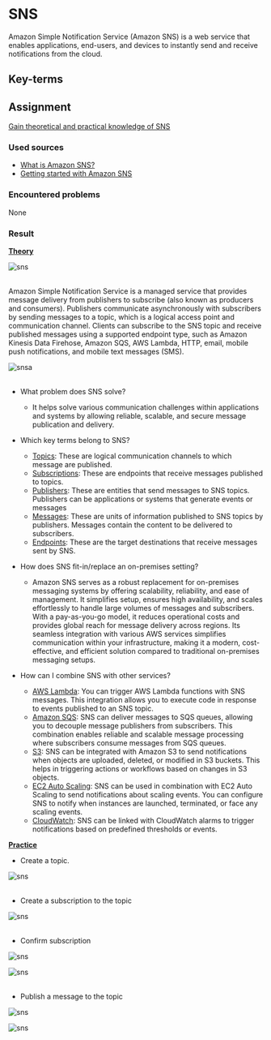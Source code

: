 # SNS

Amazon Simple Notification Service (Amazon SNS) is a web service that enables applications, end-users, and devices to instantly send and receive notifications from the cloud.

## Key-terms


## Assignment

<ins>Gain theoretical and practical knowledge of SNS</ins>

### Used sources
- [What is Amazon SNS?](https://docs.aws.amazon.com/sns/latest/dg/welcome.html)
- [Getting started with Amazon SNS](https://docs.aws.amazon.com/sns/latest/dg/sns-getting-started.html)

### Encountered problems
None

### Result

**<ins>Theory</ins>**

![sns](/06_AWS_3/includes/05_SNS1.jpg)<br><br>

Amazon Simple Notification Service is a managed service that provides message delivery from publishers to subscribe (also known as producers and consumers). Publishers communicate asynchronously with subscribers by sending messages to a topic, which is a logical access point and communication channel. Clients can subscribe to the SNS topic and receive published messages using a supported endpoint type, such as Amazon Kinesis Data Firehose, Amazon SQS, AWS Lambda, HTTP, email, mobile push notifications, and mobile text messages (SMS).

![snsa](/06_AWS_3/includes/05_SNS1-2.png)<br><br>

- What problem does SNS solve?
    - It helps solve various communication challenges within applications and systems by allowing reliable, scalable, and secure message publication and delivery.

- Which key terms belong to SNS?
    - <ins>Topics</ins>: These are logical communication channels to which message are published.
    - <ins>Subscriptions</ins>: These are endpoints that receive messages published to topics.
    - <ins>Publishers</ins>: These are entities that send messages to SNS topics. Publishers can be applications or systems that generate events or messages
    - <ins>Messages</ins>: These are units of information published to SNS topics by publishers. Messages contain the content to be delivered to subscribers.
    - <ins>Endpoints</ins>: These are the target destinations that receive messages sent by SNS.

- How does SNS fit-in/replace an on-premises setting?
    - Amazon SNS serves as a robust replacement for on-premises messaging systems by offering scalability, reliability, and ease of management. It simplifies setup, ensures high availability, and scales effortlessly to handle large volumes of messages and subscribers. With a pay-as-you-go model, it reduces operational costs and provides global reach for message delivery across regions. Its seamless integration with various AWS services simplifies communication within your infrastructure, making it a modern, cost-effective, and efficient solution compared to traditional on-premises messaging setups.

- How can I combine SNS with other services?
    - <ins>AWS Lambda</ins>: You can trigger AWS Lambda functions with SNS messages. This integration allows you to execute code in response to events published to an SNS topic.
    - <ins>Amazon SQS</ins>: SNS can deliver messages to SQS queues, allowing you to decouple message publishers from subscribers. This combination enables reliable and scalable message processing where subscribers consume messages from SQS queues.
    - <ins>S3</ins>: SNS can be integrated with Amazon S3 to send notifications when objects are uploaded, deleted, or modified in S3 buckets. This helps in triggering actions or workflows based on changes in S3 objects.
    - <ins>EC2 Auto Scaling</ins>: SNS can be used in combination with EC2 Auto Scaling to send notifications about scaling events. You can configure SNS to notify when instances are launched, terminated, or face any scaling events.
    - <ins>CloudWatch</ins>: SNS can be linked with CloudWatch alarms to trigger notifications based on predefined thresholds or events.

**<ins>Practice</ins>**

- Create a topic.

![sns](/06_AWS_3/includes/05_SNS2-1.png)<br><br>

- Create a subscription to the topic

![sns](/06_AWS_3/includes/05_SNS2-2.png)<br><br>

- Confirm subscription

![sns](/06_AWS_3/includes/05_SNS2-3.png)<br>

![sns](/06_AWS_3/includes/05_SNS2-4.png)<br><br>

- Publish a message to the topic

![sns](/06_AWS_3/includes/05_SNS2-5.png)<br>

![sns](/06_AWS_3/includes/05_SNS2-6.png)<br><br>